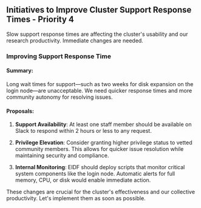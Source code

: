 ## Initiatives to Improve Cluster Support Response Times - Priority 4

Slow support response times are affecting the cluster's usability and our research productivity. Immediate changes are needed.

### Improving Support Response Time

#### Summary:

Long wait times for support—such as two weeks for disk expansion on the login node—are unacceptable. We need quicker response times and more community autonomy for resolving issues.

#### Proposals:

1. **Support Availability**: At least one staff member should be available on Slack to respond within 2 hours or less to any request.

2. **Privilege Elevation**: Consider granting higher privilege status to vetted community members. This allows for quicker issue resolution while maintaining security and compliance.

3. **Internal Monitoring**: EIDF should deploy scripts that monitor critical system components like the login node. Automatic alerts for full memory, CPU, or disk would enable immediate action.

These changes are crucial for the cluster's effectiveness and our collective productivity. Let's implement them as soon as possible.
